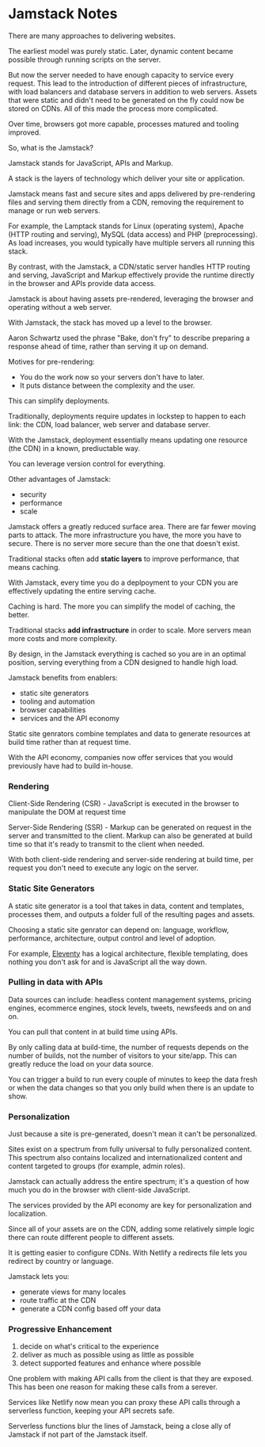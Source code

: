 # Jamstack Notes

There are many approaches to delivering websites.

The earliest model was purely static. Later, dynamic content became possible through running scripts on the server.

But now the server needed to have enough capacity to service every request. This lead to the introduction of different pieces of infrastructure, with load balancers and database servers in addition to web servers. Assets that were static and didn't need to be generated on the fly could now be stored on CDNs. All of this made the process more complicated.

Over time, browsers got more capable, processes matured and tooling improved.

So, what is the Jamstack?

Jamstack stands for JavaScript, APIs and Markup.

A stack is the layers of technology which deliver your site or application.

Jamstack means fast and secure sites and apps delivered by pre-rendering files and serving them directly from a CDN, removing the requirement to manage or run web servers.

For example, the Lamptack stands for Linux (operating system), Apache (HTTP routing and serving), MySQL (data access) and PHP (preprocessing). As load increases, you would typically have multiple servers all running this stack.

By contrast, with the Jamstack, a CDN/static server handles HTTP routing and serving, JavaScript and Markup effectively provide the runtime directly in the browser and APIs provide data access.

Jamstack is about having assets pre-rendered, leveraging the browser and operating without a web server.

With Jamstack, the stack has moved up a level to the browser.

Aaron Schwartz used the phrase "Bake, don't fry" to describe preparing a response ahead of time, rather than serving it up on demand.

Motives for pre-rendering:

- You do the work now so your servers don't have to later.
- It puts distance between the complexity and the user.

This can simplify deployments.

Traditionally, deployments require updates in lockstep to happen to each link: the CDN, load balancer, web server and database server.

With the Jamstack, deployment essentially means updating one resource (the CDN) in a known, prediuctable way.

You can leverage version control for everything.

Other advantages of Jamstack:

- security
- performance
- scale

Jamstack offers a greatly reduced surface area. There are far fewer moving parts to attack. The more infrastructure you have, the more you have to secure. There is no server more secure than the one that doesn't exist.

Traditional stacks often add **static layers** to improve performance, that means caching.

With Jamstack, every time you do a deplpoyment to your CDN you are effectively updating the entire serving cache.

Caching is hard. The more you can simplify the model of caching, the better.

Traditional stacks **add infrastructure** in order to scale. More servers mean more costs and more complexity.

By design, in the Jamstack everything is cached so you are in an optimal position, serving everything from a CDN designed to handle high load.

Jamstack benefits from enablers:

- static site generators
- tooling and automation
- browser capabilities
- services and the API economy

Static site genrators combine templates and data to generate resources at build time rather than at request time.

With the API economy, companies now offer services that you would previously have had to build in-house.

### Rendering

Client-Side Rendering (CSR) - JavaScript is executed in the browser to manipulate the DOM at request time

Server-Side Rendering (SSR) - Markup can be generated on request in the server and transmitted to the client. Markup can also be generated at build time so that it's ready to transmit to the client when needed.

With both client-side rendering and server-side rendering at build time, per request you don't need to execute any logic on the server.

### Static Site Generators

A static site generator is a tool that takes in data, content and templates, processes them, and outputs a folder full of the resulting pages and assets.

Choosing a static site genrator can depend on: language, workflow, performance, architecture, output control and level of adoption.

For example, [Eleventy](https://www.11ty.dev/) has a logical architecture, flexible templating, does nothing you don't ask for and is JavaScript all the way down.

### Pulling in data with APIs

Data sources can include: headless content management systems, pricing engines, ecommerce engines, stock levels, tweets, newsfeeds and on and on.

You can pull that content in at build time using APIs.

By only calling data at build-time, the number of requests depends on the number of builds, not the number of visitors to your site/app. This can greatly reduce the load on your data source.

You can trigger a build to run every couple of minutes to keep the data fresh or when the data changes so that you only build when there is an update to show.

### Personalization

Just because a site is pre-generated, doesn't mean it can't be personalized.

Sites exist on a spectrum from fully universal to fully personalized content. This spectrum also contains localized and internationalized content and content targeted to groups (for example, admin roles).

Jamstack can actually address the entire spectrum; it's a question of how much you do in the browser with client-side JavaScript.

The services provided by the API economy are key for personalization and localization.

Since all of your assets are on the CDN, adding some relatively simple logic there can route different people to different assets.

It is getting easier to configure CDNs. With Netlify a redirects file lets you redirect by country or language.

Jamstack lets you:

- generate views for many locales
- route traffic at the CDN
- generate a CDN config based off your data

### Progressive Enhancement

1. decide on what's critical to the experience
2. deliver as much as possible using as little as possible
3. detect supported features and enhance where possible

One problem with making API calls from the client is that they are exposed. This has been one reason for making these calls from a serever.

Services like Netlify now mean you can proxy these API calls through a serverless function, keeping your API secrets safe.

Serverless functions blur the lines of Jamstack, being a close ally of Jamstack if not part of the Jamstack itself.
